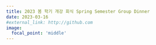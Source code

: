 ```yaml
---
title: 2023 봄 학기 개강 회식 Spring Semester Group Dinner
date: 2023-03-16
#external_link: http://github.com
image:
  focal_point: 'middle'
---
```


<!--more-->
